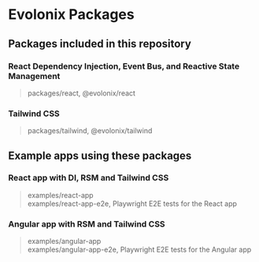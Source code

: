 # Evolonix Packages

## Packages included in this repository

### React Dependency Injection, Event Bus, and Reactive State Management

> packages/react, @evolonix/react

### Tailwind CSS

> packages/tailwind, @evolonix/tailwind

## Example apps using these packages

### React app with DI, RSM and Tailwind CSS

> examples/react-app  
> examples/react-app-e2e, Playwright E2E tests for the React app

### Angular app with RSM and Tailwind CSS

> examples/angular-app  
> examples/angular-app-e2e, Playwright E2E tests for the Angular app
